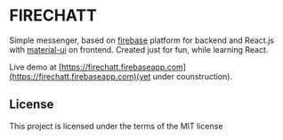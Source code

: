 # FIRECHATT

Simple messenger, based on [firebase](https://www.firebase.com/) platform for backend and React.js with [material-ui](http://www.material-ui.com/) on frontend.
Created just for fun, while learning React.

Live demo at [https://firechatt.firebaseapp.com](https://firechatt.firebaseapp.com)(yet under counstruction).

## License

This project is licensed under the terms of the MIT license
